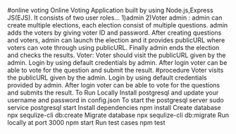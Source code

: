 #online voting
Online Voting Application built by using Node.js,Express JS(EJS). It consists of two user roles... 1)admin 2)Voter 
admin : admin can create multiple elections, each election consist of multiple questions. admin adds the voters by giving voter ID and password. After creating questions and voters, admin can launch the election and it provides publicURL where voters can vote through using publicURL. Finally admin ends the election and checks the results. 
Voter: Voter should visit the publicURL given by the admin. Login by using default credentials by admin. After login voter can be able to vote for the question and submit the result.
#procedure
Voter visits the publicURL given by the admin.
Login by using default credentials provided by admin.
After login voter can be able to vote for the questions and submits the result.
To Run Locally
Install postgresql and update your username and password in config.json
To start the postgresql server
sudo service postgresql start
Install dependencies
npm install
Create database
npx sequlize-cli db:create
Migrate database
npx sequlize-cli db:migrate
Run locally at port 3000
npm start
Run test cases
npm test
